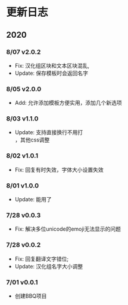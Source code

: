 # 更新日志
  
## 2020

### 8/07  v2.0.2
* Fix: 汉化组区块和文本区块混乱,
* Update: 保存模板时会返回名字

### 8/05  v2.0.0
* Add: 允许添加模板方便实用，添加几个新选项

### 8/03  v1.1.0
* Update: 支持直接换行不用打<br>，其他css调整

### 8/02  v1.0.1
* Fix: 回复有时失效，字体大小设置失效

### 8/01  v1.0.0
* Update: 能用了

### 7/28  v0.0.3
* Fix: 解决多位unicode的emoji无法显示的问题

### 7/28  v0.0.2
* Fix: 回复翻译文字错位; 
* Update: 汉化组名字大小调整

### 7/01  v0.0.1
* 创建BBQ项目
